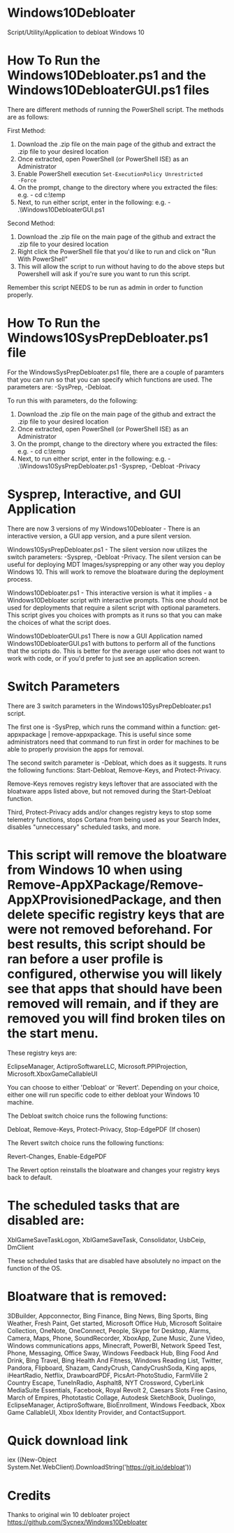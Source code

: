 # Windows10Debloater
Script/Utility/Application to debloat Windows 10

# How To Run the Windows10Debloater.ps1 and the Windows10DebloaterGUI.ps1 files

There are different methods of running the PowerShell script. The methods are as follows:

First Method:

1) Download the .zip file on the main page of the github and extract the .zip file to your desired location
2) Once extracted, open PowerShell (or PowerShell ISE) as an Administrator
3) Enable PowerShell execution
<code>Set-ExecutionPolicy Unrestricted -Force</code>
4) On the prompt, change to the directory where you extracted the files:
  e.g. - cd c:\temp
5) Next, to run either script, enter in the following:
  e.g. - .\Windows10DebloaterGUI.ps1
  

Second Method:

1) Download the .zip file on the main page of the github and extract the .zip file to your desired location
2) Right click the PowerShell file that you'd like to run and click on "Run With PowerShell"
3) This will allow the script to run without having to do the above steps but Powershell will ask if you're sure you want to run this script.

Remember this script NEEDS to be run as admin in order to function properly.


# How To Run the Windows10SysPrepDebloater.ps1 file

For the WindowsSysPrepDebloater.ps1 file, there are a couple of paramters that you can run so that you can specify which functions are used. The parameters are:
-SysPrep, -Debloat. 

To run this with parameters, do the following:

1) Download the .zip file on the main page of the github and extract the .zip file to your desired location
2) Once extracted, open PowerShell (or PowerShell ISE) as an Administrator
3) On the prompt, change to the directory where you extracted the files:
  e.g. - cd c:\temp
4) Next, to run either script, enter in the following:
  e.g. - .\Windows10SysPrepDebloater.ps1 -Sysprep, -Debloat -Privacy
  

# Sysprep, Interactive, and GUI Application

There are now 3 versions of my Windows10Debloater - There is an interactive version, a GUI app version, and a pure silent version.

Windows10SysPrepDebloater.ps1 - The silent version now utilizes the switch parameters: -Sysprep, -Debloat -Privacy. The silent version can be useful for deploying MDT Images/sysprepping or any other way you deploy Windows 10. This will work to remove the bloatware during the deployment process.

Windows10Debloater.ps1 - This interactive version is what it implies - a Windows10Debloater script with interactive prompts. This one should not be used for deployments that require a silent script with optional parameters. This script gives you choices with prompts as it runs so that you can make the choices of what the script does.

Windows10DebloaterGUI.ps1 There is now a GUI Application named Windows10DebloaterGUI.ps1 with buttons to perform all of the functions that the scripts do. This is better for the average user who does not want to work with code, or if you'd prefer to just see an application screen. 

# Switch Parameters

There are 3 switch parameters in the Windows10SysPrepDebloater.ps1 script.

The first one is -SysPrep, which runs the command within a function: get-appxpackage | remove-appxpackage. This is useful since some administrators need that command to run first in order for machines to be able to properly provision the apps for removal.

The second switch parameter is -Debloat, which does as it suggests. It runs the following functions: Start-Debloat, Remove-Keys, and Protect-Privacy.

Remove-Keys removes registry keys leftover that are associated with the bloatware apps listed above, but not removed during the Start-Debloat function.

Third, Protect-Privacy adds and/or changes registry keys to stop some telemetry functions, stops Cortana from being used as your Search Index, disables "unneccessary" scheduled tasks, and more.

# This script will remove the bloatware from Windows 10 when using Remove-AppXPackage/Remove-AppXProvisionedPackage, and then delete specific registry keys that are were not removed beforehand. For best results, this script should be ran before a user profile is configured, otherwise you will likely see that apps that should have been removed will remain, and if they are removed you will find broken tiles on the start menu.

These registry keys are:

EclipseManager,
ActiproSoftwareLLC,
Microsoft.PPIProjection,
Microsoft.XboxGameCallableUI

You can choose to either 'Debloat' or 'Revert'. Depending on your choice, either one will run specific code to either debloat your Windows 10 machine.

The Debloat switch choice runs the following functions:

Debloat,
Remove-Keys,
Protect-Privacy,
Stop-EdgePDF (If chosen)

The Revert switch choice runs the following functions:

Revert-Changes,
Enable-EdgePDF

The Revert option reinstalls the bloatware and changes your registry keys back to default. 

# The scheduled tasks that are disabled are:

XblGameSaveTaskLogon,
XblGameSaveTask,
Consolidator,
UsbCeip,
DmClient

These scheduled tasks that are disabled have absolutely no impact on the function of the OS.

# Bloatware that is removed:

3DBuilder,
Appconnector,
Bing Finance,
Bing News,
Bing Sports,
Bing Weather,
Fresh Paint,
Get started,
Microsoft Office Hub,
Microsoft Solitaire Collection,
OneNote,
OneConnect,
People,
Skype for Desktop,
Alarms,
Camera,
Maps,
Phone,
SoundRecorder,
XboxApp,
Zune Music,
Zune Video,
Windows communications apps,
Minecraft,
PowerBI,
Network Speed Test,
Phone,
Messaging,
Office Sway,
Windows Feedback Hub,
Bing Food And Drink,
Bing Travel,
Bing Health And Fitness,
Windows Reading List,
Twitter,
Pandora,
Flipboard,
Shazam,
CandyCrush,
CandyCrushSoda,
King apps,
iHeartRadio,
Netflix,
DrawboardPDF,
PicsArt-PhotoStudio,
FarmVille 2 Country Escape,
TuneInRadio,
Asphalt8,
NYT Crossword,
CyberLink MediaSuite Essentials,
Facebook,
Royal Revolt 2,
Caesars Slots Free Casino,
March of Empires,
Phototastic Collage,
Autodesk SketchBook,
Duolingo,
EclipseManager,
ActiproSoftware,
BioEnrollment,
Windows Feedback,
Xbox Game CallableUI,
Xbox Identity Provider, and
ContactSupport.

# Quick download link

iex ((New-Object System.Net.WebClient).DownloadString('https://git.io/debloat'))

# Credits

Thanks to original win 10 debloater project https://github.com/Sycnex/Windows10Debloater
